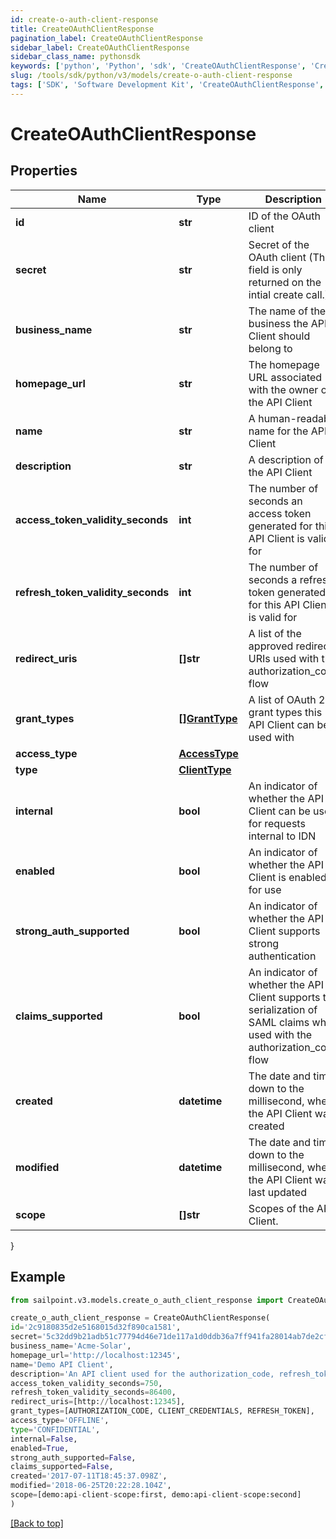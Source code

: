 ```yaml
---
id: create-o-auth-client-response
title: CreateOAuthClientResponse
pagination_label: CreateOAuthClientResponse
sidebar_label: CreateOAuthClientResponse
sidebar_class_name: pythonsdk
keywords: ['python', 'Python', 'sdk', 'CreateOAuthClientResponse', 'CreateOAuthClientResponse'] 
slug: /tools/sdk/python/v3/models/create-o-auth-client-response
tags: ['SDK', 'Software Development Kit', 'CreateOAuthClientResponse', 'CreateOAuthClientResponse']
---
```


# CreateOAuthClientResponse


## Properties

Name | Type | Description | Notes
------------ | ------------- | ------------- | -------------
**id** | **str** | ID of the OAuth client | [required]
**secret** | **str** | Secret of the OAuth client (This field is only returned on the intial create call.) | [required]
**business_name** | **str** | The name of the business the API Client should belong to | [required]
**homepage_url** | **str** | The homepage URL associated with the owner of the API Client | [required]
**name** | **str** | A human-readable name for the API Client | [required]
**description** | **str** | A description of the API Client | [required]
**access_token_validity_seconds** | **int** | The number of seconds an access token generated for this API Client is valid for | [required]
**refresh_token_validity_seconds** | **int** | The number of seconds a refresh token generated for this API Client is valid for | [required]
**redirect_uris** | **[]str** | A list of the approved redirect URIs used with the authorization_code flow | [required]
**grant_types** | [**[]GrantType**](grant-type) | A list of OAuth 2.0 grant types this API Client can be used with | [required]
**access_type** | [**AccessType**](access-type) |  | [required]
**type** | [**ClientType**](client-type) |  | [required]
**internal** | **bool** | An indicator of whether the API Client can be used for requests internal to IDN | [required]
**enabled** | **bool** | An indicator of whether the API Client is enabled for use | [required]
**strong_auth_supported** | **bool** | An indicator of whether the API Client supports strong authentication | [required]
**claims_supported** | **bool** | An indicator of whether the API Client supports the serialization of SAML claims when used with the authorization_code flow | [required]
**created** | **datetime** | The date and time, down to the millisecond, when the API Client was created | [required]
**modified** | **datetime** | The date and time, down to the millisecond, when the API Client was last updated | [required]
**scope** | **[]str** | Scopes of the API Client. | [required]
}

## Example

```python
from sailpoint.v3.models.create_o_auth_client_response import CreateOAuthClientResponse

create_o_auth_client_response = CreateOAuthClientResponse(
id='2c9180835d2e5168015d32f890ca1581',
secret='5c32dd9b21adb51c77794d46e71de117a1d0ddb36a7ff941fa28014ab7de2cf3',
business_name='Acme-Solar',
homepage_url='http://localhost:12345',
name='Demo API Client',
description='An API client used for the authorization_code, refresh_token, and client_credentials flows',
access_token_validity_seconds=750,
refresh_token_validity_seconds=86400,
redirect_uris=[http://localhost:12345],
grant_types=[AUTHORIZATION_CODE, CLIENT_CREDENTIALS, REFRESH_TOKEN],
access_type='OFFLINE',
type='CONFIDENTIAL',
internal=False,
enabled=True,
strong_auth_supported=False,
claims_supported=False,
created='2017-07-11T18:45:37.098Z',
modified='2018-06-25T20:22:28.104Z',
scope=[demo:api-client-scope:first, demo:api-client-scope:second]
)

```
[[Back to top]](#) 

